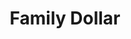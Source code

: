 ---
title: "Family Dollar"
url: /indianapolis/family-dollar-east-new-york-street/
shop: Kramladen
---